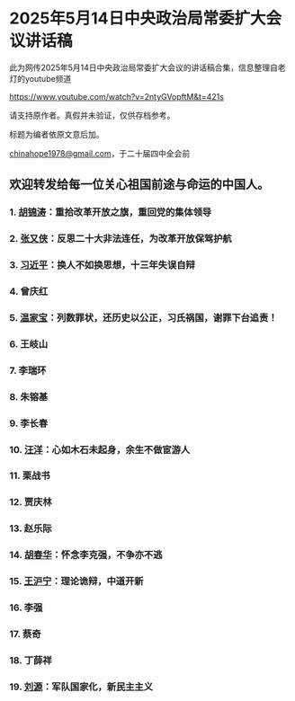# 2025年5月14日中央政治局常委扩大会议讲话稿
此为网传2025年5月14日中央政治局常委扩大会议的讲话稿合集，信息整理自老灯的youtube频道

https://www.youtube.com/watch?v=2ntyGVopftM&t=421s

请支持原作者。真假并未验证，仅供存档参考。

标题为编者依原文意后加。

[chinahope1978@gmail.com](mailto:chinahope1978@gmail.com)，于二十届四中全会前

欢迎转发给每一位关心祖国前途与命运的中国人。
---


### 1. [胡锦涛](https://github.com/chinahope1978/2025-5-14/blob/main/01-hujintao.md)：重拾改革开放之旗，重回党的集体领导
### 2. [张又侠](https://github.com/chinahope1978/2025-5-14/blob/main/02-zhangyouxia.md)：反思二十大非法连任，为改革开放保驾护航
### 3. [习近平](https://github.com/chinahope1978/2025-5-14/blob/main/03-xijinping.md)：换人不如换思想，十三年失误自辩
### 4. 曾庆红
### 5. [温家宝](https://github.com/chinahope1978/2025-5-14/blob/main/05-wenjiabao.md)：列数罪状，还历史以公正，习氏祸国，谢罪下台追责！
### 6. 王岐山
### 7. 李瑞环
### 8. 朱镕基
### 9. 李长春
### 10. [汪洋](https://github.com/chinahope1978/2025-5-14/blob/main/10-wangyang.md)：心如木石未起身，余生不做宦游人
### 11. 栗战书
### 12. 贾庆林
### 13. 赵乐际
### 14. [胡春华](https://github.com/chinahope1978/2025-5-14/blob/main/14-huchunhua.md)：怀念李克强，不争亦不逃
### 15. [王沪宁](https://github.com/chinahope1978/2025-5-14/blob/main/15-wanghuning.md)：理论诡辩，中道开新
### 16. 李强
### 17. 蔡奇
### 18. 丁薛祥
### 19. [刘源](https://github.com/chinahope1978/2025-5-14/blob/main/19-liuyuan.md)：军队国家化，新民主主义
